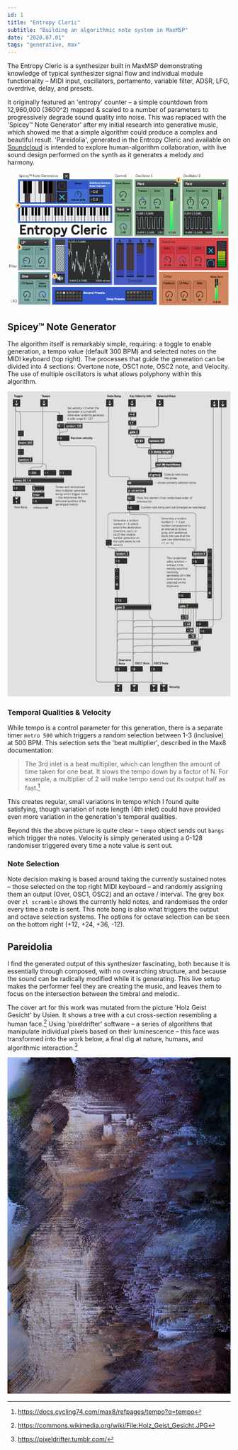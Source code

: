 ```yaml
---
id: 1
title: "Entropy Cleric"
subtitle: "Building an algorithmic note system in MaxMSP"
date: "2020.07.01"
tags: "generative, max"
---
```

The Entropy Cleric is a synthesizer built in MaxMSP demonstrating knowledge of typical synthesizer signal flow and individual module functionality – MIDI input, oscillators, portamento, variable filter, ADSR, LFO, overdrive, delay, and presets.

It originally featured an 'entropy' counter – a simple countdown from 12,960,000 (3600^2) mapped & scaled to a number of parameters to progressively degrade sound quality into noise.  This was replaced with the 'Spicey™ Note Generator' after my initial research into generative music, which showed me that a simple algorithm could produce a complex and beautiful result. 'Pareidolia', generated in the Entropy Cleric and available on [Soundcloud](https://soundcloud.com/0x0c/pareidolia) is intended to explore human-algorithm collaboration, with live sound design performed on the synth as it generates a melody and harmony.

![Entropy Cleric](https://raw.githubusercontent.com/haelyons/Website-Content/master/entropy%20cleric/main%20page.png)

## Spicey™ Note Generator
The algorithm itself is remarkably simple, requiring: a toggle to enable generation, a tempo value (default 300 BPM) and selected notes on the MIDI keyboard (top right). The processes that guide the generation can be divided into 4 sections: Overtone note, OSC1 note, OSC2 note, and Velocity. The use of multiple oscillators is what allows polyphony within this algorithm.

![Spicey™](https://raw.githubusercontent.com/haelyons/Website-Content/master/entropy%20cleric/spicey%20generation.png)

### Temporal Qualities & Velocity
While tempo is a control parameter for this generation, there is a separate timer `metro 500` which triggers a random selection between 1-3 (inclusive) at 500 BPM. This selection sets the 'beat multiplier', described in the Max8 documentation:

> The 3rd inlet is a beat multiplier, which can lengthen the amount of time taken for one beat. It slows the tempo down by a factor of N. For example, a multiplier of 2 will make tempo send out its output half as fast.[^1]

This creates regular, small variations in tempo which I found quite satisfying, though variation of note length (4th inlet) could have provided even more variation in the generation's temporal qualities.

Beyond this the above picture is quite clear – `tempo` object sends out `bangs` which trigger the notes. Velocity is simply generated using a 0-128 randomiser triggered every time a note value is sent out.

### Note Selection
Note decision making is based around taking the currently sustained notes – those selected on the top right MIDI keyboard – and randomly assigning them an output (Over, OSC1, OSC2) and an octave / interval. The grey box over `zl scramble` shows the currently held notes, and randomises the order every time a note is sent. This note bang is also what triggers the output and octave selection systems. The options for octave selection can be seen on the bottom right (+12, +24, +36, -12).


## Pareidolia
I find the generated output of this synthesizer fascinating, both because it is essentially through composed, with no overarching structure, and because the sound can be radically modified while it is generating. This live setup makes the performer feel they are creating the music, and leaves them to focus on the intersection between the timbral and melodic.

The cover art for this work was mutated from the picture 'Holz Geist Gesicht' by Usien. It shows a tree with a cut cross-section resembling a human face.[^2] Using 'pixeldrifter' software – a series of algorithms that manipulate individual pixels based on their luminescence – this face was transformed into the work below, a final dig at nature, humans, and algorithmic interaction.[^3]

![Spicey™](https://raw.githubusercontent.com/haelyons/Website-Content/master/entropy%20cleric/pareidolia.jpg)


[^1]: https://docs.cycling74.com/max8/refpages/tempo?q=tempo
[^2]: https://commons.wikimedia.org/wiki/File:Holz_Geist_Gesicht.JPG
[^3]: https://pixeldrifter.tumblr.com/
